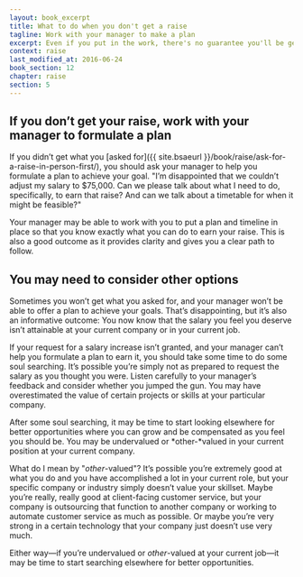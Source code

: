 ```yaml
---
layout: book_excerpt
title: What to do when you don't get a raise
tagline: Work with your manager to make a plan
excerpt: Even if you put in the work, there's no guarantee you'll be get a raise. Here's how to plan your next move after bad news.
context: raise
last_modified_at: 2016-06-24
book_section: 12
chapter: raise
section: 5
---
```

## If you don’t get your raise, work with your manager to formulate a plan

If you didn’t get what you [asked for]({{ site.bsaeurl }}/book/raise/ask-for-a-raise-in-person-first/), you should ask your manager to help you formulate a plan to achieve your goal. "I’m disappointed that we couldn’t adjust my salary to $75,000. Can we please talk about what I need to do, specifically, to earn that raise? And can we talk about a timetable for when it might be feasible?"

Your manager may be able to work with you to put a plan and timeline in place so that you know exactly what you can do to earn your raise. This is also a good outcome as it provides clarity and gives you a clear path to follow.

## You may need to consider other options

Sometimes you won’t get what you asked for, and your manager won’t be able to offer a plan to achieve your goals. That’s disappointing, but it’s also an informative outcome: You now know that the salary you feel you deserve isn’t attainable at your current company or in your current job. 

If your request for a salary increase isn’t granted, and your manager can’t help you formulate a plan to earn it, you should take some time to do some soul searching. It’s possible you’re simply not as prepared to request the salary as you thought you were. Listen carefully to your manager’s feedback and consider whether you jumped the gun. You may have overestimated the value of certain projects or skills at your particular company.

After some soul searching, it may be time to start looking elsewhere for better opportunities where you can grow and be compensated as you feel you should be. You may be undervalued or *other-*valued in your current position at your current company. 

What do I mean by "*other*-valued"? It’s possible you’re extremely good at what you do and you have accomplished a lot in your current role, but your specific company or industry simply doesn’t value your skillset. Maybe you’re really, really good at client-facing customer service, but your company is outsourcing that function to another company or working to automate customer service as much as possible. Or maybe you’re very strong in a certain technology that your company just doesn’t use very much.

Either way—if you’re undervalued or *other*-valued at your current job—it may be time to start searching elsewhere for better opportunities.